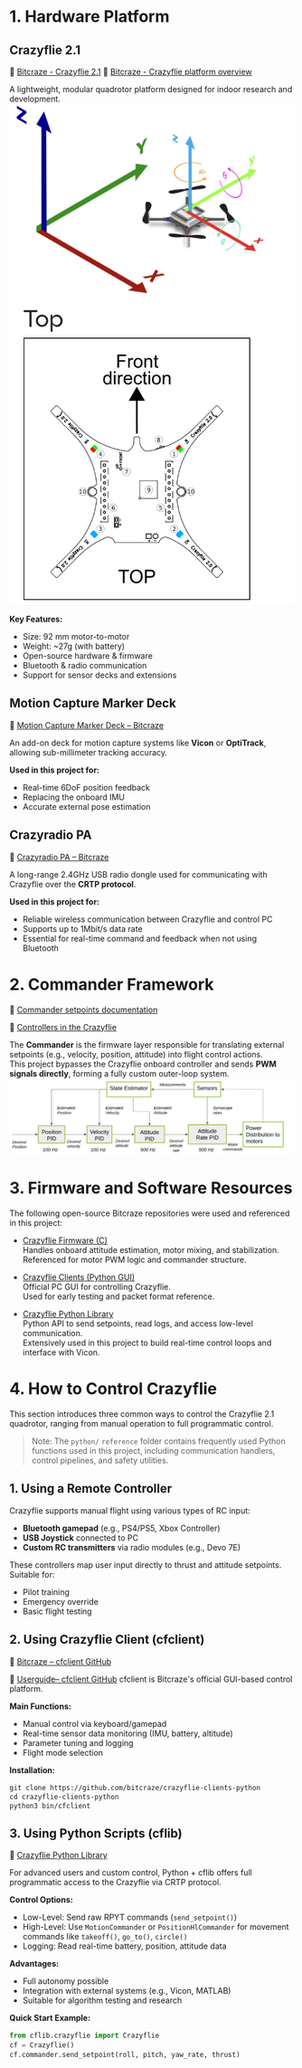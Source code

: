 # 1. Hardware Platform
## Crazyflie 2.1
🔗 [Bitcraze - Crazyflie 2.1](https://www.bitcraze.io/products/crazyflie-2-1-plus/)
🔗 [Bitcraze - Crazyflie platform overview](https://www.bitcraze.io/documentation/system/platform/)

A lightweight, modular quadrotor platform designed for indoor research and development.
![](https://github.com/Lee-Chun-Yi/NCKU-Quadrotor-Navigation/blob/main/image/%E8%9E%A2%E5%B9%95%E6%93%B7%E5%8F%96%E7%95%AB%E9%9D%A2%202025-03-02%20030438.png)
![](https://github.com/Lee-Chun-Yi/NCKU-Quadrotor-Navigation/blob/main/image/%E8%9E%A2%E5%B9%95%E6%93%B7%E5%8F%96%E7%95%AB%E9%9D%A2%202025-07-23%20000637.png)


**Key Features:**
- Size: 92 mm motor-to-motor  
- Weight: ~27g (with battery)  
- Open-source hardware & firmware  
- Bluetooth & radio communication  
- Support for sensor decks and extensions

##  Motion Capture Marker Deck 
🔗 [Motion Capture Marker Deck – Bitcraze](https://www.bitcraze.io/products/motion-capture-marker-deck/)

An add-on deck for motion capture systems like **Vicon** or **OptiTrack**, allowing sub-millimeter tracking accuracy.

**Used in this project for:**
- Real-time 6DoF position feedback  
- Replacing the onboard IMU  
- Accurate external pose estimation

##  Crazyradio PA 
🔗 [Crazyradio PA – Bitcraze](https://www.bitcraze.io/products/crazyradio-pa/)

A long-range 2.4GHz USB radio dongle used for communicating with Crazyflie over the **CRTP protocol**.

**Used in this project for:**
- Reliable wireless communication between Crazyflie and control PC  
- Supports up to 1Mbit/s data rate  
- Essential for real-time command and feedback when not using Bluetooth
  
# 2. Commander Framework
🔗 [Commander setpoints documentation](https://www.bitcraze.io/documentation/repository/crazyflie-firmware/master/functional-areas/sensor-to-control/commanders_setpoints/)

🔗 [Controllers in the Crazyflie](https://www.bitcraze.io/documentation/repository/crazyflie-firmware/master/functional-areas/sensor-to-control/controllers/)

The **Commander** is the firmware layer responsible for translating external setpoints (e.g., velocity, position, attitude) into flight control actions.  
This project bypasses the Crazyflie onboard controller and sends **PWM signals directly**, forming a fully custom outer-loop system.
![](https://github.com/Lee-Chun-Yi/NCKU-Quadrotor-Navigation/blob/main/image/%E8%9E%A2%E5%B9%95%E6%93%B7%E5%8F%96%E7%95%AB%E9%9D%A2%202025-07-11%20130726.png)
# 3. Firmware and Software Resources
The following open-source Bitcraze repositories were used and referenced in this project:

-  [Crazyflie Firmware (C)](https://github.com/bitcraze/crazyflie-firmware/tree/master)  
  Handles onboard attitude estimation, motor mixing, and stabilization.  
  Referenced for motor PWM logic and commander structure.

-  [Crazyflie Clients (Python GUI)](https://github.com/bitcraze/crazyflie-clients-python)  
  Official PC GUI for controlling Crazyflie.  
  Used for early testing and packet format reference.

-  [Crazyflie Python Library](https://github.com/bitcraze/crazyflie-lib-python)  
  Python API to send setpoints, read logs, and access low-level communication.  
  Extensively used in this project to build real-time control loops and interface with Vicon.

# 4. How to Control Crazyflie

This section introduces three common ways to control the Crazyflie 2.1 quadrotor, ranging from manual operation to full programmatic control.

>  Note: The `python/` `reference` folder contains frequently used Python functions used in this project, including communication handlers, control pipelines, and safety utilities.

## 1. Using a Remote Controller

Crazyflie supports manual flight using various types of RC input:

* **Bluetooth gamepad** (e.g., PS4/PS5, Xbox Controller)
* **USB Joystick** connected to PC
* **Custom RC transmitters** via radio modules (e.g., Devo 7E)

These controllers map user input directly to thrust and attitude setpoints. Suitable for:

* Pilot training
* Emergency override
* Basic flight testing



## 2. Using Crazyflie Client (cfclient)

🔗 [Bitcraze – cfclient GitHub](https://github.com/bitcraze/crazyflie-clients-python/blob/master/docs/installation/install.md)

🔗 [Userguide– cfclient GitHub](https://github.com/bitcraze/crazyflie-clients-python/tree/master/docs/userguides)
cfclient is Bitcraze's official GUI-based control platform.

**Main Functions:**

* Manual control via keyboard/gamepad
* Real-time sensor data monitoring (IMU, battery, altitude)
* Parameter tuning and logging
* Flight mode selection

**Installation:**

```
git clone https://github.com/bitcraze/crazyflie-clients-python
cd crazyflie-clients-python
python3 bin/cfclient
```



## 3. Using Python Scripts (cflib)

🔗 [Crazyflie Python Library](https://github.com/bitcraze/crazyflie-lib-python)

For advanced users and custom control, Python + cflib offers full programmatic access to the Crazyflie via CRTP protocol.

**Control Options:**

* Low-Level: Send raw RPYT commands (`send_setpoint()`)
* High-Level: Use `MotionCommander` or `PositionHlCommander` for movement commands like `takeoff()`, `go_to()`, `circle()`
* Logging: Read real-time battery, position, attitude data

**Advantages:**

* Full autonomy possible
* Integration with external systems (e.g., Vicon, MATLAB)
* Suitable for algorithm testing and research

**Quick Start Example:**

```python
from cflib.crazyflie import Crazyflie
cf = Crazyflie()
cf.commander.send_setpoint(roll, pitch, yaw_rate, thrust)
```





